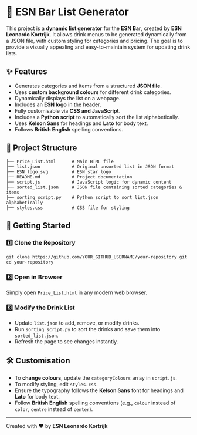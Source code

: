 # 🍹 ESN Bar List Generator

This project is a **dynamic list generator** for the **ESN Bar**, created by **ESN Leonardo Kortrijk**. It allows drink menus to be generated dynamically from a JSON file, with custom styling for categories and pricing. The goal is to provide a visually appealing and easy-to-maintain system for updating drink lists.

## ✨ Features
- Generates categories and items from a structured **JSON file**.
- Uses **custom background colours** for different drink categories.
- Dynamically displays the list on a webpage.
- Includes an **ESN logo** in the header.
- Fully customisable via **CSS and JavaScript**.
- Includes a **Python script** to automatically sort the list alphabetically.
- Uses **Kelson Sans** for headings and **Lato** for body text.
- Follows **British English** spelling conventions.

## 💂️ Project Structure
```
├── Price_List.html      # Main HTML file
├── list.json            # Original unsorted list in JSON format
├── ESN_logo.svg         # ESN star logo
├── README.md            # Project documentation
├── script.js            # JavaScript logic for dynamic content
├── sorted_list.json     # JSON file containing sorted categories & items
├── sorting_script.py    # Python script to sort list.json alphabetically
├── styles.css           # CSS file for styling
```

## 🚀 Getting Started
### 1️⃣ Clone the Repository
```
git clone https://github.com/YOUR_GITHUB_USERNAME/your-repository.git
cd your-repository
```

### 2️⃣ Open in Browser
Simply open `Price_List.html` in any modern web browser.

### 3️⃣ Modify the Drink List
- Update `list.json` to add, remove, or modify drinks.
- Run `sorting_script.py` to sort the drinks and save them into `sorted_list.json`.
- Refresh the page to see changes instantly.

## 🛠 Customisation
- To **change colours**, update the `categoryColours` array in `script.js`.
- To modify styling, edit `styles.css`.
- Ensure the typography follows the **Kelson Sans** font for headings and **Lato** for body text.
- Follow **British English** spelling conventions (e.g., `colour` instead of `color`, `centre` instead of `center`).

---
Created with ❤️ by **ESN Leonardo Kortrijk**

